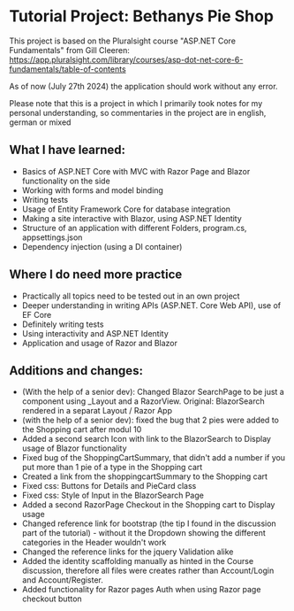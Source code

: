 # Tutorial Project: Bethanys Pie Shop

This project is based on the Pluralsight course "ASP.NET Core Fundamentals" from Gill Cleeren: https://app.pluralsight.com/library/courses/asp-dot-net-core-6-fundamentals/table-of-contents

As of now (July 27th 2024) the application should work without any error.

Please note that this is a project in which I primarily took notes for my personal understanding, so commentaries in the project are in english, german or mixed

## What I have learned:
- Basics of ASP.NET Core with MVC with Razor Page and Blazor functionality on the side
- Working with forms and model binding
- Writing tests
- Usage of Entity Framework Core for database integration
- Making a site interactive with Blazor, using ASP.NET Identity
- Structure of an application with different Folders, program.cs, appsettings.json
- Dependency injection (using a DI container)

## Where I do need more practice
- Practically all topics need to be tested out in an own project
- Deeper understanding in writing APIs (ASP.NET. Core Web API), use of EF Core
- Definitely writing tests
- Using interactivity and ASP.NET Identity
- Application and usage of Razor and Blazor

## Additions and changes:
- (With the help of a senior dev): Changed Blazor SearchPage to be just a component using _Layout and a RazorView. Original: BlazorSearch rendered in a separat Layout / Razor App
- (with the help of a senior dev): fixed the bug that 2 pies were added to the Shopping cart after modul 10 
- Added a second search Icon with link to the BlazorSearch to Display usage of Blazor functionality
- Fixed bug of the ShoppingCartSummary, that didn't add a number if you put more than 1 pie of a type in the Shopping cart
- Created a link from the shoppingcartSummary to the Shopping cart
- Fixed css: Buttons for Details and PieCard class
- Fixed css: Style of Input in the BlazorSearch Page
- Added a second RazorPage Checkout in the Shopping cart to Display usage
- Changed reference link for bootstrap (the tip I found in the discussion part of the tutorial) - without it the Dropdown showing the different categories in the Header wouldn't work
- Changed the reference links for the jquery Validation alike
- Added the identity scaffolding manually as hinted in the Course discussion, therefore all files were creates rather than Account/Login and Account/Register.
- Added functionality for Razor pages Auth when using Razor page checkout button
